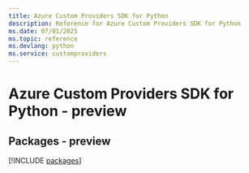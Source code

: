 ```yaml
---
title: Azure Custom Providers SDK for Python
description: Reference for Azure Custom Providers SDK for Python
ms.date: 07/01/2025
ms.topic: reference
ms.devlang: python
ms.service: customproviders
---
```

# Azure Custom Providers SDK for Python - preview
## Packages - preview
[!INCLUDE [packages](custom-providers-index.md)]
